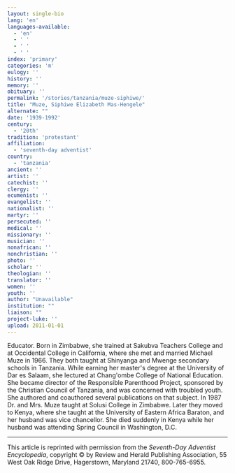 ```yaml
---
layout: single-bio
lang: 'en'
languages-available:
  - 'en'
  - ' '
  - ' '
  - ' '
index: 'primary'
categories: 'm'
eulogy: ''
history: ''
memory: ''
obituary: ''
permalink: '/stories/tanzania/muze-siphiwe/'
title: "Muze, Siphiwe Elizabeth Mas-Hengele"
alternate: ""
date: '1939-1992'
century:
  - '20th'
tradition: 'protestant'
affiliation:
  - 'seventh-day adventist'
country:
  - 'tanzania'
ancient: ''
artist: ''
catechist: ''
clergy: ''
ecumenist: ''
evangelist: ''
nationalist: ''
martyr: ''
persecuted: ''
medical: ''
missionary: ''
musician: ''
nonafrican: ''
nonchristian: ''
photo: ''
scholar: ''
theologian: ''
translator: ''
women: ''
youth: ''
author: "Unavailable"
institution: ""
liaison: ""
project-luke: ''
upload: 2011-01-01
---
```




Educator. Born in Zimbabwe, she trained at Sakubva Teachers College and at Occidental College in California, where she met and married Michael Muze in 1966. They both taught at Shinyanga and Mwenge secondary schools in Tanzania. While earning her master's degree at the University of Dar es Salaam, she lectured at Chang'ombe College of National Education. She became director of the Responsible Parenthood Project, sponsored by the Christian Council of Tanzania, and was concerned with troubled youth. She authored and coauthored several publications on that subject. In 1987 Dr. and Mrs. Muze taught at Solusi College in Zimbabwe. Later they moved to Kenya, where she taught at the University of Eastern Africa Baraton, and her husband was vice chancellor. She died suddenly in Kenya while her husband was attending Spring Council in Washington, D.C.



---

This article is reprinted with permission from the *Seventh-Day Adventist Encyclopedia*, copyright &copy; by Review and Herald Publishing Association, 55 West Oak Ridge Drive, Hagerstown, Maryland 21740, 800-765-6955.